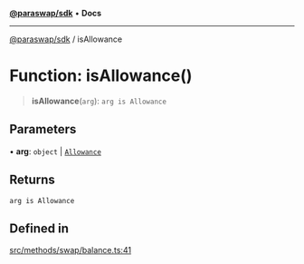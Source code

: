 [**@paraswap/sdk**](../README.md) • **Docs**

***

[@paraswap/sdk](../globals.md) / isAllowance

# Function: isAllowance()

> **isAllowance**(`arg`): `arg is Allowance`

## Parameters

• **arg**: `object` \| [`Allowance`](../interfaces/Allowance.md)

## Returns

`arg is Allowance`

## Defined in

[src/methods/swap/balance.ts:41](https://github.com/paraswap/paraswap-sdk/blob/master/src/methods/swap/balance.ts#L41)

